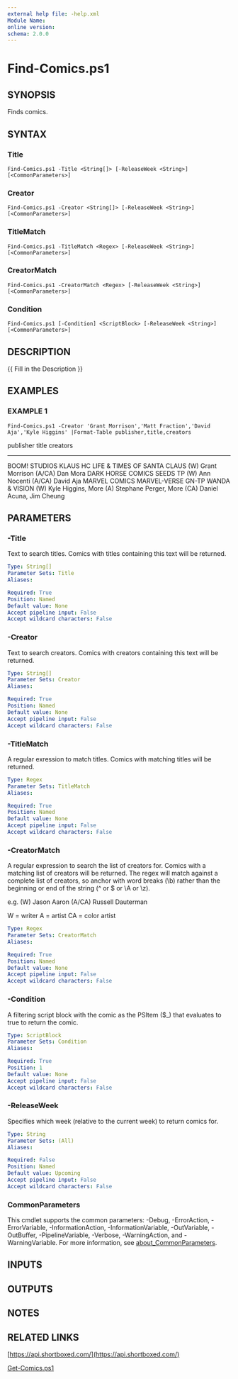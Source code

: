 ```yaml
---
external help file: -help.xml
Module Name:
online version:
schema: 2.0.0
---
```


# Find-Comics.ps1

## SYNOPSIS
Finds comics.

## SYNTAX

### Title
```
Find-Comics.ps1 -Title <String[]> [-ReleaseWeek <String>] [<CommonParameters>]
```

### Creator
```
Find-Comics.ps1 -Creator <String[]> [-ReleaseWeek <String>] [<CommonParameters>]
```

### TitleMatch
```
Find-Comics.ps1 -TitleMatch <Regex> [-ReleaseWeek <String>] [<CommonParameters>]
```

### CreatorMatch
```
Find-Comics.ps1 -CreatorMatch <Regex> [-ReleaseWeek <String>] [<CommonParameters>]
```

### Condition
```
Find-Comics.ps1 [-Condition] <ScriptBlock> [-ReleaseWeek <String>] [<CommonParameters>]
```

## DESCRIPTION
{{ Fill in the Description }}

## EXAMPLES

### EXAMPLE 1
```
Find-Comics.ps1 -Creator 'Grant Morrison','Matt Fraction','David Aja','Kyle Higgins' |Format-Table publisher,title,creators
```

publisher         title                                creators
---------         -----                                --------
BOOM!
STUDIOS     KLAUS HC LIFE & TIMES OF SANTA CLAUS (W) Grant Morrison (A/CA) Dan Mora
DARK HORSE COMICS SEEDS TP                             (W) Ann Nocenti (A/CA) David Aja
MARVEL COMICS     MARVEL-VERSE GN-TP WANDA & VISION    (W) Kyle Higgins, More (A) Stephane Perger, More (CA) Daniel Acuna, Jim Cheung

## PARAMETERS

### -Title
Text to search titles.
Comics with titles containing this text will be returned.

```yaml
Type: String[]
Parameter Sets: Title
Aliases:

Required: True
Position: Named
Default value: None
Accept pipeline input: False
Accept wildcard characters: False
```

### -Creator
Text to search creators.
Comics with creators containing this text will be returned.

```yaml
Type: String[]
Parameter Sets: Creator
Aliases:

Required: True
Position: Named
Default value: None
Accept pipeline input: False
Accept wildcard characters: False
```

### -TitleMatch
A regular exression to match titles.
Comics with matching titles will be returned.

```yaml
Type: Regex
Parameter Sets: TitleMatch
Aliases:

Required: True
Position: Named
Default value: None
Accept pipeline input: False
Accept wildcard characters: False
```

### -CreatorMatch
A regular expression to search the list of creators for.
Comics with a matching list of creators will be returned.
The regex will match against a complete list of creators, so anchor with word breaks (\b)
rather than the beginning or end of the string (^ or $ or \A or \z).

e.g.
(W) Jason Aaron (A/CA) Russell Dauterman

W = writer
A = artist
CA = color artist

```yaml
Type: Regex
Parameter Sets: CreatorMatch
Aliases:

Required: True
Position: Named
Default value: None
Accept pipeline input: False
Accept wildcard characters: False
```

### -Condition
A filtering script block with the comic as the PSItem ($_) that evaluates to true to
return the comic.

```yaml
Type: ScriptBlock
Parameter Sets: Condition
Aliases:

Required: True
Position: 1
Default value: None
Accept pipeline input: False
Accept wildcard characters: False
```

### -ReleaseWeek
Specifies which week (relative to the current week) to return comics for.

```yaml
Type: String
Parameter Sets: (All)
Aliases:

Required: False
Position: Named
Default value: Upcoming
Accept pipeline input: False
Accept wildcard characters: False
```

### CommonParameters
This cmdlet supports the common parameters: -Debug, -ErrorAction, -ErrorVariable, -InformationAction, -InformationVariable, -OutVariable, -OutBuffer, -PipelineVariable, -Verbose, -WarningAction, and -WarningVariable. For more information, see [about_CommonParameters](http://go.microsoft.com/fwlink/?LinkID=113216).

## INPUTS

## OUTPUTS

## NOTES

## RELATED LINKS

[https://api.shortboxed.com/](https://api.shortboxed.com/)

[Get-Comics.ps1]()

